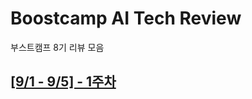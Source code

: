 # Boostcamp AI Tech Review
부스트캠프 8기 리뷰 모음

## [[9/1 - 9/5] - 1주차](https://github.com/Ea3124/Boostcamp-AI-Tech-Weekly-Review/blob/main/AI%20Core/1st%20week.md)